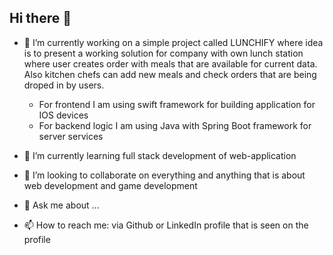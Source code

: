 ## Hi there 👋

<!--
**amarCausevic/amarCausevic** is a ✨ _special_ ✨ repository because its `README.md` (this file) appears on your GitHub profile.

Here are some ideas to get you started:

- 🔭 I’m currently working on ...
- 🌱 I’m currently learning ...
- 👯 I’m looking to collaborate on ...
- 🤔 I’m looking for help with ...
- 💬 Ask me about ...
- 📫 How to reach me: ...
- 😄 Pronouns: ...
- ⚡ Fun fact: ...
-->
- 🔭 I’m currently working on a simple project called LUNCHIFY where idea is to present a working solution for company with own lunch station where user creates order with meals that are available for current data. Also kitchen chefs can add new meals and check orders that are being droped in by users.
  - For frontend I am using swift framework for building application for IOS devices
  - For backend logic I am using Java with Spring Boot framework for server services
 
- 🌱 I’m currently learning full stack development of web-application
- 👯 I’m looking to collaborate on everything and anything that is about web development and game development
- 💬 Ask me about ...
- 📫 How to reach me: via Github or LinkedIn profile that is seen on the profile

